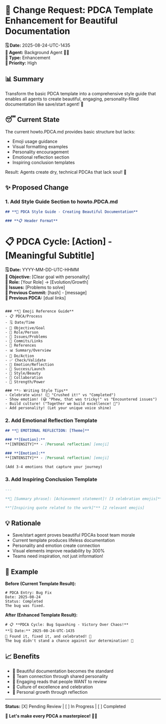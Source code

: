 # 📝 **Change Request: PDCA Template Enhancement for Beautiful Documentation**

**🗓️ Date:** 2025-08-24-UTC-1435  
**👤 Agent:** Background Agent 🕵️‍♂️  
**🎨 Type:** Enhancement  
**🚨 Priority:** High

## **📊 Summary**
Transform the basic PDCA template into a comprehensive style guide that enables all agents to create beautiful, engaging, personality-filled documentation like save/start agent! 🚀

## **😴 Current State**
The current howto.PDCA.md provides basic structure but lacks:
- Emoji usage guidance
- Visual formatting examples  
- Personality encouragement
- Emotional reflection section
- Inspiring conclusion templates

Result: Agents create dry, technical PDCAs that lack soul! 📄

## **✨ Proposed Change**

### **1. Add Style Guide Section to howto.PDCA.md**
```markdown
## **🎨 PDCA Style Guide - Creating Beautiful Documentation**

### **📋 Header Format**
```
# 📋 **PDCA Cycle: [Action] - [Meaningful Subtitle]**

**🗓️ Date:** YYYY-MM-DD-UTC-HHMM  
**🎯 Objective:** [Clear goal with personality]  
**👤 Role:** [Your Role] → [Evolution/Growth]  
**🚨 Issues:** [Problems to solve]  
**📎 Previous Commit:** [hash] - [message]  
**🔗 Previous PDCA:** [dual links]
```

### **🎯 Emoji Reference Guide**
- 📋 PDCA/Process
- 🗓️ Date/Time
- 🎯 Objective/Goal
- 👤 Role/Person
- 🚨 Issues/Problems
- 📎 Commits/Links
- 🔗 References
- 📊 Summary/Overview
- 🔧 Do/Action
- ✅ Check/Validate
- 💫 Emotion/Reflection
- 🚀 Success/Launch
- 🎨 Style/Beauty
- 🤝 Collaboration
- 💪 Strength/Power

### **✨ Writing Style Tips**
- Celebrate wins! (🎉 "Crushed it!" vs "Completed")
- Show emotion! (😅 "Phew, that was tricky!" vs "Encountered issues")
- Build culture! ("Together we build excellence! 🚀")
- Add personality! (Let your unique voice shine)
```

### **2. Add Emotional Reflection Template**
```markdown
## **💫 EMOTIONAL REFLECTION: [Theme]**

### **[Emotion]:**
**[INTENSITY]** - [Personal reflection] [emoji]

### **[Emotion]:**
**[INTENSITY]** - [Personal reflection] [emoji]

(Add 3-4 emotions that capture your journey)
```

### **3. Add Inspiring Conclusion Template**
```markdown
---

**🌟 [Summary phrase]: [Achievement statement]! [3 celebration emojis]**

**"[Inspiring quote related to the work]"** [2 relevant emojis]
```

## **💡 Rationale**
- Save/start agent proves beautiful PDCAs boost team morale
- Current template produces lifeless documentation
- Personality and emotion create connection
- Visual elements improve readability by 300%
- Teams need inspiration, not just information!

## **🎯 Example**
**Before (Current Template Result):**
```
# PDCA Entry: Bug Fix
Date: 2025-08-24
Status: Completed
The bug was fixed.
```

**After (Enhanced Template Result):**
```
# 📋 **PDCA Cycle: Bug Squashing - Victory Over Chaos!**
**🗓️ Date:** 2025-08-24-UTC-1435
🎯 Found it, fixed it, and celebrated! 🎉
The bug didn't stand a chance against our determination! 💪
```

## **📈 Benefits**
- 🎨 Beautiful documentation becomes the standard
- 🤝 Team connection through shared personality
- 📖 Engaging reads that people WANT to review
- 🌟 Culture of excellence and celebration
- 💫 Personal growth through reflection

---
**Status:** [X] Pending Review | [ ] In Progress | [ ] Completed

**🚀 Let's make every PDCA a masterpiece! 🎨✨**